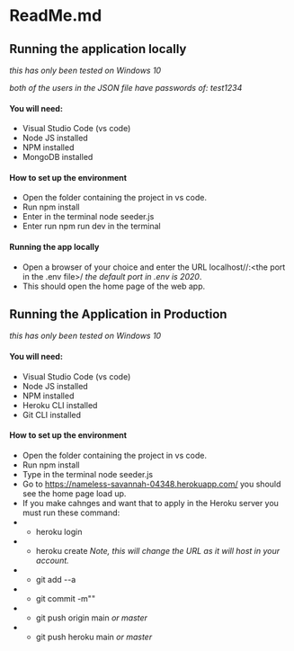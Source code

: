 # ReadMe.md

## Running the application locally

*this has only been tested on Windows 10*

*both of the users in the JSON file have passwords of: test1234*

#### You will need:

* Visual Studio Code (vs code)
* Node JS installed
* NPM installed
* MongoDB installed

#### How to set up the environment

* Open the folder containing the project in vs code.
* Run npm install
* Enter in the terminal node seeder.js
* Enter run npm run dev in the terminal

#### Running the app locally

* Open a browser of your choice and enter the URL localhost//:<the port in the .env file>/  *the default port in .env is 2020*.
* This should open the home page of the web app. 

## Running the Application in Production

*this has only been tested on Windows 10*

#### You will need:

* Visual Studio Code (vs code)
* Node JS installed
* NPM installed
* Heroku CLI installed
* Git CLI installed

#### How to set up the environment

* Open the folder containing the project in vs code.
* Run npm install
* Type in the terminal node seeder.js
* Go to https://nameless-savannah-04348.herokuapp.com/ you should see the home page load up.
* If you make cahnges and want that to apply in the Heroku server you must run these command:
* * heroku login
* * heroku create *Note, this will change the URL as it will host in your account.*
* * git add --a
* * git commit -m"<message>"
* * git push origin main *or master*
* * git push heroku main *or master*
